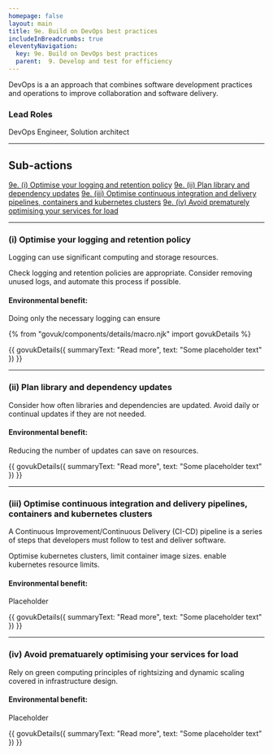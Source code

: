 ```yaml
---
homepage: false
layout: main
title: 9e. Build on DevOps best practices
includeInBreadcrumbs: true
eleventyNavigation:
  key: 9e. Build on DevOps best practices
  parent:  9. Develop and test for efficiency
---
```


DevOps is a an approach that combines software development practices and operations to improve collaboration and software delivery. 

### Lead Roles

DevOps Engineer, Solution architect

* * *

## Sub-actions

[9e. (i) Optimise your logging and retention policy](#(i)-optimise-your-logging-and-retention-policy)
[9e. (ii) Plan library and dependency updates](#(ii)-plan-library-and-dependency-updates)
[9e. (iii) Optimise continuous integration and delivery pipelines, containers and kubernetes clusters](#(iii)-optimise-continuous-integration-and-delivery-pipelines,-containers-and-kubernetes-clusters)
[9e. (iv) Avoid prematurely optimising your services for load](#(iv)-avoid-prematurely-optimising-your-services-for-load)

* * *

###  (i) Optimise your logging and retention policy

Logging can use significant computing and storage resources. 

Check logging and retention policies are appropriate. Consider removing unused logs, and automate this process if possible.

#### Environmental benefit: 
Doing only the necessary logging can ensure 

{% from "govuk/components/details/macro.njk" import govukDetails %}

{{ govukDetails({
  summaryText: "Read more",
  text: "Some placeholder text"
}) }}
* * *

###  (ii) Plan library and dependency updates

Consider how often libraries and dependencies are updated. Avoid daily or continual updates if they are not needed.

#### Environmental benefit: 
Reducing the number of updates can save on resources.

{{ govukDetails({
  summaryText: "Read more",
  text: "Some placeholder text"
}) }}
* * *

### (iii) Optimise continuous integration and delivery pipelines, containers and kubernetes clusters

A Continuous Improvement/Continuous Delivery (CI-CD) pipeline is a series of steps that developers must follow to test and deliver software. 

Optimise kubernetes clusters, limit container image sizes. enable kubernetes resource limits. 

#### Environmental benefit: 
Placeholder

{{ govukDetails({
  summaryText: "Read more",
  text: "Some placeholder text"
}) }}
* * *

### (iv) Avoid prematuarely optimising your services for load

Rely on green computing principles of rightsizing and dynamic scaling covered in infrastructure design.

#### Environmental benefit: 
Placeholder

{{ govukDetails({
  summaryText: "Read more",
  text: "Some placeholder text"
}) }}